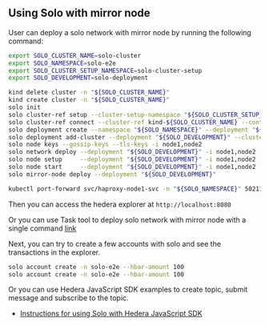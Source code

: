 ## Using Solo with mirror node

User can deploy a solo network with mirror node by running the following command:

```bash
export SOLO_CLUSTER_NAME=solo-cluster
export SOLO_NAMESPACE=solo-e2e
export SOLO_CLUSTER_SETUP_NAMESPACE=solo-cluster-setup
export SOLO_DEVELOPMENT=solo-deployment

kind delete cluster -n "${SOLO_CLUSTER_NAME}"
kind create cluster -n "${SOLO_CLUSTER_NAME}"
solo init
solo cluster-ref setup --cluster-setup-namespace "${SOLO_CLUSTER_SETUP_NAMESPACE}"
solo cluster-ref connect --cluster-ref kind-${SOLO_CLUSTER_NAME} --context kind-${SOLO_CLUSTER_NAME} --email john@doe.com
solo deployment create --namespace "${SOLO_NAMESPACE}" --deployment "${SOLO_DEVELOPMENT}"
solo deployment add-cluster --deployment "${SOLO_DEVELOPMENT}" --cluster-ref kind-${SOLO_CLUSTER_NAME} --num-consensus-nodes 2
solo node keys --gossip-keys --tls-keys -i node1,node2
solo network deploy --deployment "${SOLO_DEVELOPMENT}" -i node1,node2
solo node setup     --deployment "${SOLO_DEVELOPMENT}" -i node1,node2
solo node start     --deployment "${SOLO_DEVELOPMENT}" -i node1,node2
solo mirror-node deploy --deployment "${SOLO_DEVELOPMENT}"  

kubectl port-forward svc/haproxy-node1-svc -n "${SOLO_NAMESPACE}" 50211:50211 > /dev/null 2>&1 &
```

Then you can access the hedera explorer at `http://localhost:8080`

Or you can use Task tool to deploy solo network with mirror node with a single command [link](../Developer/Development/TaskTool.md)

Next, you can try to create a few accounts with solo and see the transactions in the explorer.

```bash
solo account create -n solo-e2e --hbar-amount 100
solo account create -n solo-e2e --hbar-amount 100
```

Or you can use Hedera JavaScript SDK examples to create topic, submit message and subscribe to the topic.

<!---
Add SDK.md link here
-->

* [Instructions for using Solo with Hedera JavaScript SDK](SDK.md)
